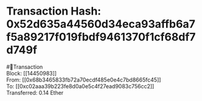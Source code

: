 
Transaction Hash: 0x52d635a44560d34eca93affb6a7f5a89217f019fbdf9461370f1cf68df7d749f
====================================================================================
  
#💸Transaction  
Block: [[14450983]]  
From: [[0x68b3465833fb72a70ecdf485e0e4c7bd8665fc45]]  
To: [[0xc02aaa39b223fe8d0a0e5c4f27ead9083c756cc2]]  
Transferred: 0.14 Ether